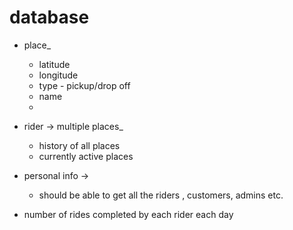 # database


* place_
    * latitude
    * longitude
    * type - pickup/drop off
    * name
    * 

* rider -> multiple places_
	* history of all places
	* currently active places

* personal info -> 
    * should be able to get all the riders , customers, admins etc.

* number of rides completed by each rider each day


